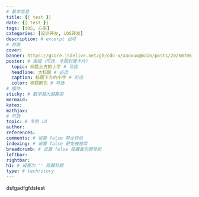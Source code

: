 ```yaml
---
# 基本信息
title: {{ test }}
date: {{ test }}
tags: [iOS, 心率]
categories: [设计开发, iOS开发]
description: # excerpt 也可 
# 封面
cover: 
banner: https://gcore.jsdelivr.net/gh/cdn-x/xaoxuu@main/posts/20250706150531375.jpg
poster: # 海报（可选，全图封面卡片）
  topic: 标题上方的小字 # 可选
  headline: 大标题 # 必选
  caption: 标题下方的小字 # 可选
  color: 标题颜色 # 可选
# 插件
sticky: # 数字越大越靠前
mermaid:
katex: 
mathjax: 
# 可选
topic: # 专栏 id
author: 
references:
comments: # 设置 false 禁止评论
indexing: # 设置 false 避免被搜索
breadcrumb: # 设置 false 隐藏面包屑导航
leftbar: 
rightbar:
h1: # 设置为 '' 隐藏标题
type: # tech/story
---
```

dsfgadfgfdstest


